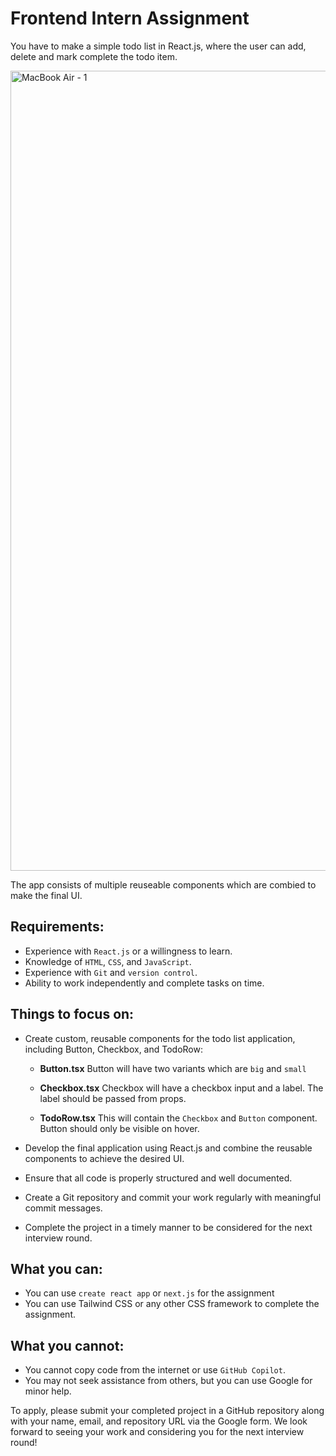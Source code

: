 # Frontend Intern Assignment

You have to make a simple todo list in React.js, where the user can add, delete and mark complete the todo item.

<img width="1280" alt="MacBook Air - 1" src="https://github.com/TheFutureUniversity/frontend-assignment/assets/21043614/ca93bea6-1d40-4da9-9036-1ca2f2c79051">

The app consists of multiple reuseable components which are combied to make the final UI.

## Requirements:

- Experience with `React.js` or a willingness to learn.
- Knowledge of `HTML`, `CSS`, and `JavaScript`.
- Experience with `Git` and `version control`.
- Ability to work independently and complete tasks on time.

## Things to focus on:

- Create custom, reusable components for the todo list application, including Button, Checkbox, and TodoRow:
  - __Button.tsx__
    Button will have two variants which are `big` and `small`

  - __Checkbox.tsx__
    Checkbox will have a checkbox input and a label. The label should be passed from props.

  - __TodoRow.tsx__
    This will contain the `Checkbox` and `Button` component. Button should only be visible on hover.

- Develop the final application using React.js and combine the reusable components to achieve the desired UI.
- Ensure that all code is properly structured and well documented.
- Create a Git repository and commit your work regularly with meaningful commit messages.
- Complete the project in a timely manner to be considered for the next interview round.

## What you can:

- You can use `create react app` or `next.js` for the assignment
- You can use Tailwind CSS or any other CSS framework to complete the assignment.

## What you cannot:

- You cannot copy code from the internet or use `GitHub Copilot`.
- You may not seek assistance from others, but you can use Google for minor help.

To apply, please submit your completed project in a GitHub repository along with your name, email, and repository URL via the Google form. We look forward to seeing your work and considering you for the next interview round!
